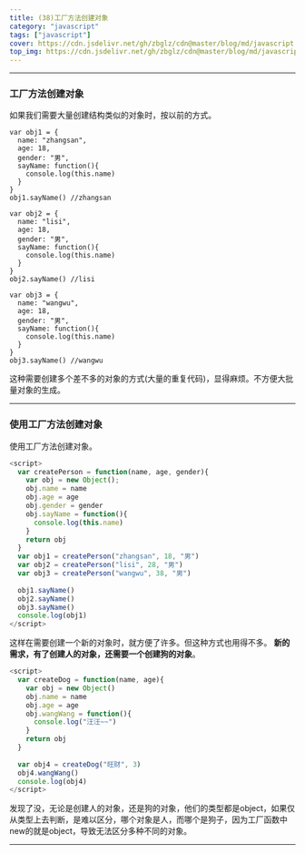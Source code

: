 ```yaml
---
title: (38)工厂方法创建对象
category: "javascript"
tags: ["javascript"]
cover: https://cdn.jsdelivr.net/gh/zbglz/cdn@master/blog/md/javascript.svg
top_img: https://cdn.jsdelivr.net/gh/zbglz/cdn@master/blog/md/javascript.svg
---
```


***

### 工厂方法创建对象

如果我们需要大量创建结构类似的对象时，按以前的方式。

    var obj1 = {
      name: "zhangsan",
      age: 18,
      gender: "男",
      sayName: function(){
        console.log(this.name)
      }
    }
    obj1.sayName() //zhangsan
    
    var obj2 = {
      name: "lisi",
      age: 18,
      gender: "男",
      sayName: function(){
        console.log(this.name)
      }
    }
    obj2.sayName() //lisi
    
    var obj3 = {
      name: "wangwu",
      age: 18,
      gender: "男",
      sayName: function(){
        console.log(this.name)
      }
    }
    obj3.sayName() //wangwu



这种需要创建多个差不多的对象的方式(大量的重复代码)，显得麻烦。不方便大批量对象的生成。

***

### 使用工厂方法创建对象

使用工厂方法创建对象。

```js js
<script>
  var createPerson = function(name, age, gender){
    var obj = new Object();
    obj.name = name
    obj.age = age
    obj.gender = gender
    obj.sayName = function(){
      console.log(this.name)
    }
    return obj
  }
  var obj1 = createPerson("zhangsan", 18, "男")
  var obj2 = createPerson("lisi", 28, "男")
  var obj3 = createPerson("wangwu", 38, "男")
  
  obj1.sayName()
  obj2.sayName()
  obj3.sayName()
  console.log(obj1)
</script>
```


这样在需要创建一个新的对象时，就方便了许多。但这种方式也用得不多。
**新的需求，有了创建人的对象，还需要一个创建狗的对象**。


```js js
<script>
  var createDog = function(name, age){
    var obj = new Object()
    obj.name = name
    obj.age = age
    obj.wangWang = function(){
      console.log("汪汪~~")
    }
    return obj
  }
  
  var obj4 = createDog("旺财", 3)
  obj4.wangWang()
  console.log(obj4)
</script>
```

发现了没，无论是创建人的对象，还是狗的对象，他们的类型都是object，如果仅从类型上去判断，是难以区分，哪个对象是人，而哪个是狗子，因为工厂函数中new的就是object，导致无法区分多种不同的对象。

***